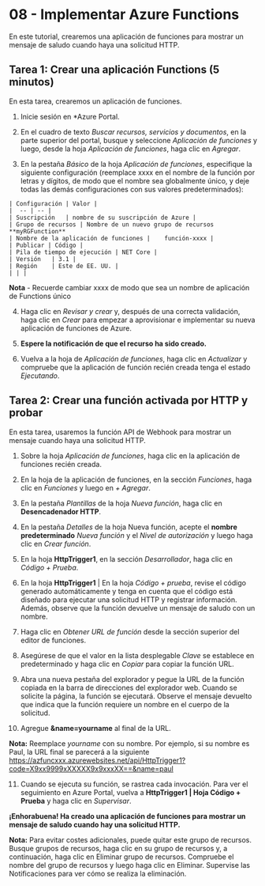 # 08 - Implementar Azure Functions
En este tutorial, crearemos una aplicación de funciones para mostrar un mensaje de saludo cuando haya una solicitud HTTP.

## Tarea 1: Crear una aplicación Functions (5 minutos)
En esta tarea, crearemos un aplicación de funciones.

  1. Inicie sesión en *Azure Portal.

  2. En el cuadro de texto *Buscar recursos, servicios y documentos*, en la parte superior del portal, busque y seleccione *Aplicación de funciones* y luego, desde la hoja *Aplicación de funciones*, haga clic en *Agregar*.

  3. En la pestaña *Básico* de la hoja *Aplicación de funciones*, especifique la siguiente configuración (reemplace xxxx en el nombre de la función por letras y dígitos, de modo que el nombre sea globalmente único, y deje todas las demás configuraciones con sus valores predeterminados):

    | Configuración	| Valor |
    |  -- | -- |
    | Suscripción	| nombre de su suscripción de Azure |
    | Grupo de recursos	| Nombre de un nuevo grupo de recursos **myRGFunction**
    | Nombre de la aplicación de funciones |	función-xxxx |
    | Publicar | Código |
    | Pila de tiempo de ejecución |	NET Core |
    | Versión	| 3.1 |
    | Región	| Este de EE. UU. |
    | | |

   **Nota** - Recuerde cambiar xxxx de modo que sea un nombre de aplicación de Functions único

  4. Haga clic en *Revisar y crear* y, después de una correcta validación, haga clic en *Crear* para empezar a aprovisionar e implementar su nueva aplicación de funciones de Azure.

  5. **Espere la notificación de que el recurso ha sido creado.**

  6. Vuelva a la hoja de *Aplicación de funciones*, haga clic en *Actualizar* y compruebe que la aplicación de función recién creada tenga el estado *Ejecutando*.

## Tarea 2: Crear una función activada por HTTP y probar
En esta tarea, usaremos la función API de Webhook para mostrar un mensaje cuando haya una solicitud HTTP.

  1. Sobre la hoja *Aplicación de funciones*, haga clic en la aplicación de funciones recién creada.

  2. En la hoja de la aplicación de funciones, en la sección *Funciones*, haga clic en *Funciones* y luego en *+ Agregar*.


  3. En la pestaña *Plantillas* de la hoja *Nueva función*, haga clic en **Desencadenador HTTP**.

  4. En la pestaña *Detalles* de la hoja Nueva función, acepte el **nombre predeterminado** *Nueva función* y el *Nivel de autorización* y luego haga clic en *Crear función*.


  5. En la hoja **HttpTrigger1**, en la sección *Desarrollador*, haga clic en *Código + Prueba*.

  6. En la hoja **HttpTrigger1** | En la hoja *Código + prueba*, revise el código generado automáticamente y tenga en cuenta que el código está diseñado para ejecutar una solicitud HTTP y registrar información. Además, observe que la función devuelve un mensaje de saludo con un nombre.


  7. Haga clic en *Obtener URL de función* desde la sección superior del editor de funciones.

  8. Asegúrese de que el valor en la lista desplegable *Clave* se establece en predeterminado y haga clic en *Copiar* para copiar la función URL.

  9. Abra una nueva pestaña del explorador y pegue la URL de la función copiada en la barra de direcciones del explorador web. Cuando se solicite la página, la función se ejecutará. Observe el mensaje devuelto que indica que la función requiere un nombre en el cuerpo de la solicitud.

  10. Agregue **&name=yourname** al final de la URL.

  **Nota:** Reemplace *yourname* con su nombre. Por ejemplo, si su nombre es Paul, la URL final se parecerá a la siguiente https://azfuncxxx.azurewebsites.net/api/HttpTrigger1?code=X9xx9999xXXXXX9x9xxxXX==&name=paul


  11. Cuando se ejecuta su función, se rastrea cada invocación. Para ver el seguimiento en Azure Portal, vuelva a **HttpTrigger1 | Hoja Código + Prueba** y haga clic en *Supervisar*.


  **¡Enhorabuena! Ha creado una aplicación de funciones para mostrar un mensaje de saludo cuando hay una solicitud HTTP.**

  **Nota:** Para evitar costes adicionales, puede quitar este grupo de recursos. Busque grupos de recursos, haga clic en su grupo de recursos y, a continuación, haga clic en Eliminar grupo de recursos. Compruebe el nombre del grupo de recursos y luego haga clic en Eliminar. Supervise las Notificaciones para ver cómo se realiza la eliminación.
